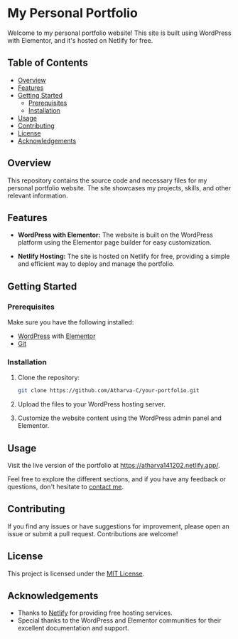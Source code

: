 # My Personal Portfolio

Welcome to my personal portfolio website! This site is built using WordPress with Elementor, and it's hosted on Netlify for free.

## Table of Contents

- [Overview](#overview)
- [Features](#features)
- [Getting Started](#getting-started)
  - [Prerequisites](#prerequisites)
  - [Installation](#installation)
- [Usage](#usage)
- [Contributing](#contributing)
- [License](#license)
- [Acknowledgements](#acknowledgements)

## Overview

This repository contains the source code and necessary files for my personal portfolio website. The site showcases my projects, skills, and other relevant information.

## Features

- **WordPress with Elementor:** The website is built on the WordPress platform using the Elementor page builder for easy customization.

- **Netlify Hosting:** The site is hosted on Netlify for free, providing a simple and efficient way to deploy and manage the portfolio.

## Getting Started

### Prerequisites

Make sure you have the following installed:

- [WordPress](https://wordpress.org/) with [Elementor](https://elementor.com/)
- [Git](https://git-scm.com/)

### Installation

1. Clone the repository:

    ```bash
    git clone https://github.com/Atharva-C/your-portfolio.git
    ```

2. Upload the files to your WordPress hosting server.

3. Customize the website content using the WordPress admin panel and Elementor.

## Usage

Visit the live version of the portfolio at https://atharva141202.netlify.app/.

Feel free to explore the different sections, and if you have any feedback or questions, don't hesitate to [contact me](mailto:atharvac729.com).

## Contributing

If you find any issues or have suggestions for improvement, please open an issue or submit a pull request. Contributions are welcome!

## License

This project is licensed under the [MIT License](LICENSE).

## Acknowledgements

- Thanks to [Netlify](https://www.netlify.com/) for providing free hosting services.
- Special thanks to the WordPress and Elementor communities for their excellent documentation and support.
